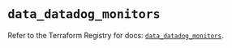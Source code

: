 # `data_datadog_monitors`

Refer to the Terraform Registry for docs: [`data_datadog_monitors`](https://registry.terraform.io/providers/datadog/datadog/3.43.1/docs/data-sources/monitors).
